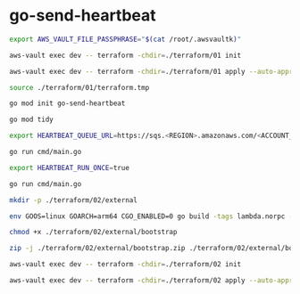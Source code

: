# go-send-heartbeat

```bash
export AWS_VAULT_FILE_PASSPHRASE="$(cat /root/.awsvaultk)"
```

```bash
aws-vault exec dev -- terraform -chdir=./terraform/01 init
```

```bash
aws-vault exec dev -- terraform -chdir=./terraform/01 apply --auto-approve
```

```bash
source ./terraform/01/terraform.tmp
```

```bash
go mod init go-send-heartbeat
```

```bash
go mod tidy
```

```bash
export HEARTBEAT_QUEUE_URL=https://sqs.<REGION>.amazonaws.com/<ACCOUNT_ID>/<SQS_NAME>
```

```bash
go run cmd/main.go
```

```bash
export HEARTBEAT_RUN_ONCE=true
```

```bash
go run cmd/main.go
```

```bash
mkdir -p ./terraform/02/external
```

```bash
env GOOS=linux GOARCH=arm64 CGO_ENABLED=0 go build -tags lambda.norpc -ldflags="-s -w" -o ./terraform/02/external/bootstrap ./cmd/main.go
```

```bash
chmod +x ./terraform/02/external/bootstrap
```

```bash
zip -j ./terraform/02/external/bootstrap.zip ./terraform/02/external/bootstrap
```

```bash
aws-vault exec dev -- terraform -chdir=./terraform/02 init
```

```bash
aws-vault exec dev -- terraform -chdir=./terraform/02 apply --auto-approve
```

